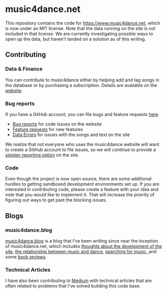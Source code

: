 # music4dance.net

This repository contains the code for https://www.music4dance.net, which is now under an MIT license.
Note that the data running on the site is _not_ included in that license.
We are currently investigating possible ways to open up the data, but haven't landed on a solution as of this writing.

## Contributing

### Data & Finance
You can contribute to music4dance either by helping add and tag songs in the database or by purchasing a subscription.
Details are available on the [website](https://www.music4dance.net/home/contribute).

### Bug reports

If you have a GitHub account, you can file bugs and feature requests [here](https://github.com/music4dance/music4dance/issues/new?template=bug_report.yaml).
- [Bug reports](https://github.com/music4dance/music4dance/issues/new?template=bug_report.yaml) for code issues on the website
- [Feature requests](https://github.com/music4dance/music4dance/issues/new?template=feature_request.yaml) for new features
- [Data Errors](https://github.com/music4dance/music4dance/issues/new?template=data_error.yaml) for issues with the songs and text on the site

We realize that not everyone who uses the music4dance website will want to create a GitHub account to file issues, so we will
continue to provide a [simpler reporting option](https://music4dance.blog/bug-report/) on the site.

### Code
Even though the project is now open source, there are some additional hurdles to getting sandboxed development environments set up.
If you are interested in contributing code, please create a feature with your idea and note that you would like to implement it. That will increase
the priority of figuring out ways to get past the blocking issues.

## Blogs

### music4dance.blog
[music4dance.blog](https://music4dance.blog) is a blog that I've been writing since near the inception of music4dance.net,
which includes [thoughts about the development of the site](https://music4dance.blog/category/about-music4dance/), 
[the relationship between music and dance](https://music4dance.blog/category/music-and-dance/),
[searching for music, ](https://music4dance.blog/category/searching-for-music/)
and some [book reviews](https://music4dance.blog/category/reviews/).

### Technical Articles

I have also been contributing to [Medium](https://medium.com/@dwgray) with technical articles that are often related to problems
that I've solved building this code base.

